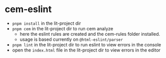 # cem-eslint


- `pnpm install` in the lit-project dir
- `pnpm cem` in the lit-project dir to run cem analyze
    - here the eslint rules are created and the cem-rules folder installed.
    - usage is based currently on `@html-eslint/parser`
- `pnpm lint`  in the lit-project dir to run eslint to view errors in the console
- open the `index.html` file in the lit-project dir to view errors in the editor
